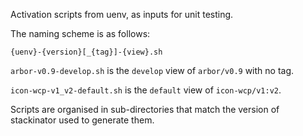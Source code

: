 Activation scripts from uenv, as inputs for unit testing.

The naming scheme is as follows:

```
{uenv}-{version}[_{tag}]-{view}.sh
```

`arbor-v0.9-develop.sh` is the `develop` view of `arbor/v0.9` with no tag.

`icon-wcp-v1_v2-default.sh` is the `default` view of `icon-wcp/v1:v2`.

Scripts are organised in sub-directories that match the version of stackinator used to generate them.
